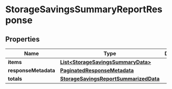 

# StorageSavingsSummaryReportResponse


## Properties

| Name | Type | Description | Notes |
|------------ | ------------- | ------------- | -------------|
|**items** | [**List&lt;StorageSavingsSummaryData&gt;**](StorageSavingsSummaryData.md) |  |  [optional] |
|**responseMetadata** | [**PaginatedResponseMetadata**](PaginatedResponseMetadata.md) |  |  [optional] |
|**totals** | [**StorageSavingsReportSummarizedData**](StorageSavingsReportSummarizedData.md) |  |  [optional] |




